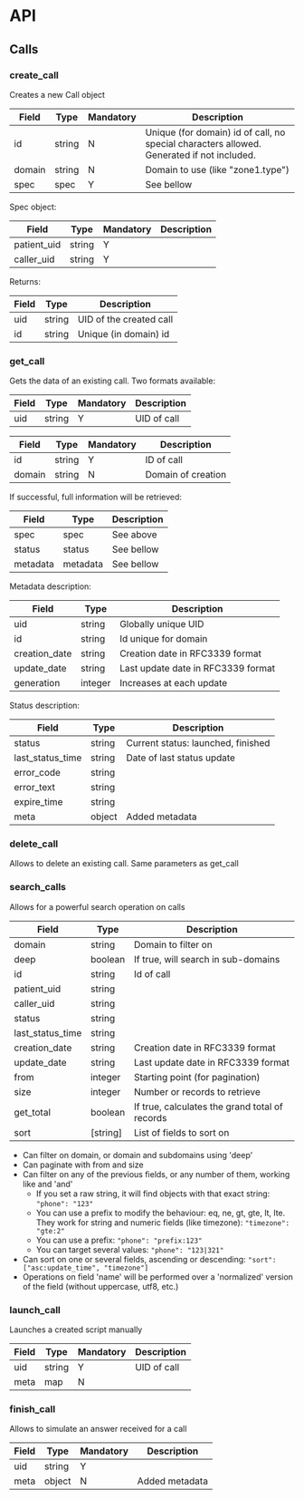 # API


## Calls


### create_call
Creates a new Call object

|Field|Type|Mandatory|Description
|---|---|---|---
|id|string|N|Unique (for domain) id of call, no special characters allowed. Generated if not included.
|domain|string|N|Domain to use (like "zone1.type")
|spec|spec|Y|See bellow

Spec object:

|Field|Type|Mandatory|Description
|---|---|---|---
|patient_uid|string|Y|
|caller_uid|string|Y|




Returns:


|Field|Type|Description
|---|---|---
|uid|string|UID of the created call
|id|string|Unique (in domain) id


### get_call
Gets the data of an existing call. Two formats available:

|Field|Type|Mandatory|Description
|---|---|---|---
|uid|string|Y|UID of call


|Field|Type|Mandatory|Description
|---|---|---|---
|id|string|Y|ID of call
|domain|string|N|Domain of creation


If successful, full information will be retrieved:

|Field|Type|Description
|---|---|---
|spec|spec|See above
|status|status|See bellow
|metadata|metadata|See bellow


Metadata description:

|Field|Type|Description
|---|---|---
|uid|string|Globally unique UID
|id|string|Id unique for domain
|creation_date|string|Creation date in RFC3339 format
|update_date|string|Last update date in RFC3339 format
|generation|integer|Increases at each update


Status description:


|Field|Type|Description
|---|---|---
|status|string|Current status: launched, finished
|last_status_time|string|Date of last status update
|error_code|string|
|error_text|string|
|expire_time|string|
|meta|object|Added metadata



### delete_call

Allows to delete an existing call. Same parameters as get_call


### search_calls
Allows for a powerful search operation on calls


|Field|Type|Description
|---|---|---
|domain|string|Domain to filter on
|deep|boolean|If true, will search in sub-domains
|id|string|Id of call
|patient_uid|string|
|caller_uid|string|
|status|string|
|last_status_time|string|
|creation_date|string|Creation date in RFC3339 format
|update_date|string|Last update date in RFC3339 format
|from|integer|Starting point (for pagination)
|size|integer|Number or records to retrieve
|get_total|boolean|If true, calculates the grand total of records
|sort|\[string\]|List of fields to sort on

* Can filter on domain, or domain and subdomains using 'deep'
* Can paginate with from and size
* Can filter on any of the previous fields, or any number of them, working like and 'and'
  * If you set a raw string, it will find objects with that exact string: `"phone": "123"`
  * You can use a prefix to modify the behaviour: eq, ne, gt, gte, lt, lte. They work for string and numeric fields (like timezone): `"timezone": "gte:2"` 
  * You can use a prefix: `"phone": "prefix:123"`
  * You can target several values: `"phone": "123|321"`
* Can sort on one or several fields, ascending or descending: `"sort": ["asc:update_time", "timezone"]` 
* Operations on field 'name' will be performed over a 'normalized' version of the field (without uppercase, utf8, etc.)


### launch_call

Launches a created script manually

| Field | Type | Mandatory | Description |
| ---- | ---- | ---- | ---- |
| uid | string | Y | UID of call
| meta | map| N |

### finish_call

Allows to simulate an answer received for a call

|Field|Type|Mandatory|Description
|---|---|---|---
|uid|string|Y|
|meta|object|N|Added metadata


